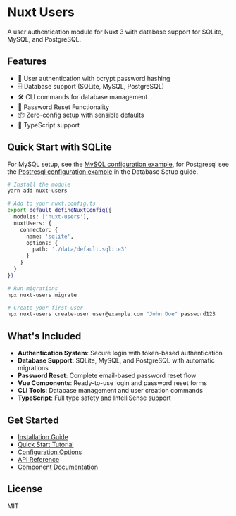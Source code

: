 # Nuxt Users

A user authentication module for Nuxt 3 with database support for SQLite, MySQL, and PostgreSQL.

## Features

- 🔐 User authentication with bcrypt password hashing
- 🗄️ Database support (SQLite, MySQL, PostgreSQL)
- 🛠️ CLI commands for database management
- 🔑 Password Reset Functionality
- 📦 Zero-config setup with sensible defaults
- 🔧 TypeScript support

## Quick Start with SQLite

For MySQL setup, see the [MySQL configuration example](/guide/database-setup#mysql), for Postgresql see the [Postresql configuration example](/guide/database-setup#postgresql) in the Database Setup guide.

```bash
# Install the module
yarn add nuxt-users

# Add to your nuxt.config.ts
export default defineNuxtConfig({
  modules: ['nuxt-users'],
  nuxtUsers: {
    connector: {
      name: 'sqlite',
      options: {
        path: './data/default.sqlite3'
      }
    }
  }
})

# Run migrations
npx nuxt-users migrate

# Create your first user
npx nuxt-users create-user user@example.com "John Doe" password123
```

## What's Included

- **Authentication System**: Secure login with token-based authentication
- **Database Support**: SQLite, MySQL, and PostgreSQL with automatic migrations
- **Password Reset**: Complete email-based password reset flow
- **Vue Components**: Ready-to-use login and password reset forms
- **CLI Tools**: Database management and user creation commands
- **TypeScript**: Full type safety and IntelliSense support

## Get Started

- [Installation Guide](/guide/installation)
- [Quick Start Tutorial](/guide/quick-start)
- [Configuration Options](/guide/configuration)
- [API Reference](/api/)
- [Component Documentation](/components/)

## License

MIT 